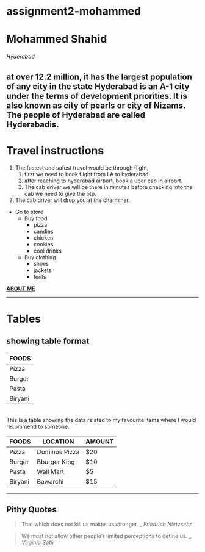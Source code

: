 # assignment2-mohammed
# Mohammed Shahid
###### Hyderabad
at over 12.2 million, it has the largest population of any city in the state Hyderabad is an A-1 city under the terms of development priorities. It is also known as **city of pearls or city of Nizams**. The people of Hyderabad are called **Hyderabadis**.
----
# Travel instructions
1. The fastest and safest travel would be through flight,  
    1. first we need to book flight from LA to hyderabad
    2. after reaching to hyderabad airport, book a uber cab in airport.
    3. The cab driver we will be there in minutes before checking into the cab we need to give the otp.
2. The cab driver will drop you at the charminar.
* Go to store
    * Buy food
        * pizza
        * candies
        * chicken 
        * cookies
        * cool drinks
    * Buy clothing
        * shoes
        * jackets
        * tents

**[ABOUT ME](AboutMe.md)**

---

# Tables

## showing table format

|FOODS|
|---|
|Pizza|
|Burger|
|Pasta|
|Biryani|

<br>
This is a table showing the data related to my favourite items 
where I would recommend to someone.

|FOODS|LOCATION|AMOUNT|
|---|---|---|
|Pizza|Dominos Pizza|$20|
|Burger|Bburger King|$10|
|Pasta|Wall Mart|$5|
|Biryani|Bawarchi|$15|

*** 

## Pithy Quotes

> That which does not kill us makes us stronger.
_ *Friedrich Nietzsche*

> We must not allow other people’s limited perceptions to define us.
_ *Virginia Satir*
